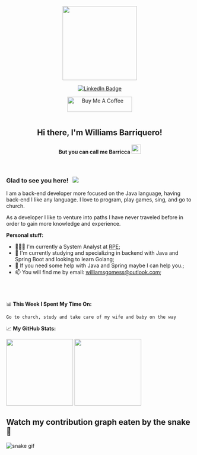 <div id="header" align="center">
  <img src="https://media.giphy.com/media/fkZukR450RQ1qnGaq9/giphy.gif" width="200"/>
</div>
<p align="center">
<a href="https://www.linkedin.com/in/williamsbgomes"><img src="https://img.shields.io/badge/LinkedIn-blue?style=for-the-badge&logo=linkedin&logoColor=white" alt="LinkedIn Badge"></a>
</p>
<p align="center">
<a href="https://www.buymeacoffee.com/zed0" target="_blank"><img src="https://cdn.buymeacoffee.com/buttons/default-orange.png" alt="Buy Me A Coffee" height="41" width="174"></a>
</p>
<p align="center"><img src="https://komarev.com/ghpvc/?username=williamsbarriquero&style=flat-square&color=green" alt=""></p>


<h2 align="center">Hi there, I'm Williams Barriquero!</h2>
<h4 align="center">But you can call me Barricca <img src="https://media.giphy.com/media/hvRJCLFzcasrR4ia7z/giphy.gif" width="25"></h4>

</br>

### Glad to see you here! &nbsp; ![](https://visitor-badge.glitch.me/badge?page_id=williamsbarriquero.williamsbarriquero)

I am a back-end developer more focused on the Java language, having back-end I like any language. I love to program, play games, sing, and go to church.

As a developer I like to venture into paths I have never traveled before in order to gain more knowledge and experience.  

**Personal stuff:**

- 👨🏻‍💻 I'm currently a System Analyst at [RPE](https://www.linkedin.com/company/rpe-retail-payment-ecosystem/mycompany/);
- 🚀 I'm currently studying and specializing in backend with Java and Spring Boot and looking to learn Golang;
- 💬 If you need some help with Java and Spring maybe I can help you.;
- 📫 You will find me by email: williamsgomess@outlook.com;
</br>


</br>

📊 **This Week I Spent My Time On:**
<!--START_SECTION:waka-->
```text
Go to church, study and take care of my wife and baby on the way
```
<!--END_SECTION:waka-->

📈 **My GitHub Stats:**

<p>
  <img height="180em" src="https://github-readme-stats.vercel.app/api?username=williamsbarriquero&show_icons=true&hide_border=true&count_private=true&include_all_commits=true&theme=github_dark" />
  <img height="180em" src="https://github-readme-stats.vercel.app/api/top-langs/?username=williamsbarriquero&exclude_repo=KNN-Image-Classification&show_icons=true&hide_border=true&layout=compact&langs_count=10&theme=github_dark"/>
</p>

## Watch my contribution graph eaten by the snake 🐍 
 
  ![snake gif](https://github.com/williamsbarriquero/williamsbarriquero/blob/output/github-contribution-grid-snake.svg)




